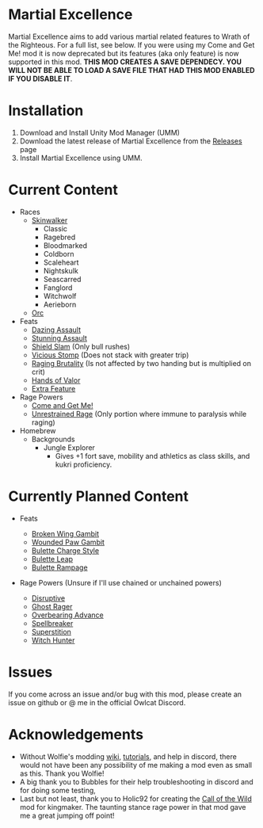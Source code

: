 
# Martial Excellence

Martial Excellence aims to add various martial related features to Wrath of the Righteous. For a full list, see below. If you were using my Come and Get Me! mod it is now deprecated but its features (aka only feature) is now supported in this mod. **THIS MOD CREATES A SAVE DEPENDECY. YOU WILL NOT BE ABLE TO LOAD A SAVE FILE THAT HAD THIS MOD ENABLED IF YOU DISABLE IT**.


# Installation

1. Download and Install Unity Mod Manager (UMM)
2. Download the latest release of Martial Excellence from the [Releases](https://github.com/Envibel/MartialExcellence/releases) page
3. Install Martial Excellence using UMM.

# Current Content
* Races
	* [Skinwalker](https://www.d20pfsrd.com/races/other-races/more-races/standard-races-1-10-rp/skinwalkers-10-rp/)
		* Classic
		* Ragebred
		* Bloodmarked
		* Coldborn
		* Scaleheart
		* Nightskulk
		* Seascarred
		* Fanglord
		* Witchwolf
		* Aerieborn
	* [Orc](https://www.d20pfsrd.com/races/other-races/featured-races/arg-orc/)
* Feats
	* [Dazing Assault](https://www.d20pfsrd.com/feats/combat-feats/dazing-assault-combat/)
	* [Stunning Assault](https://www.d20pfsrd.com/feats/combat-feats/stunning-assault-combat/)
	* [Shield Slam](https://www.d20pfsrd.com/feats/combat-feats/shield-slam-combat/) (Only bull rushes)
	* [Vicious Stomp](https://www.d20pfsrd.com/feats/combat-feats/vicious-stomp-combat/) (Does not stack with greater trip)
	* [Raging Brutality](https://www.d20pfsrd.com/feats/general-feats/raging-brutality/) (Is not affected by two handing but is multiplied on crit)
	* [Hands of Valor](https://www.aonprd.com/FeatDisplay.aspx?ItemName=Hands%20of%20Valor)
	* [Extra Feature](https://www.d20pfsrd.com/feats/general-feats/extra-feature)
* Rage Powers
	* [Come and Get Me!](https://www.d20pfsrd.com/classes/core-classes/barbarian/rage-powers/paizo-rage-powers/come-and-get-me-ex/)
	* [Unrestrained Rage](https://www.d20pfsrd.com/classes/core-classes/barbarian/rage-powers/paizo-rage-powers/unrestrained-rage/) (Only portion where immune to paralysis while raging)
* Homebrew
	* Backgrounds
		* Jungle Explorer
			* Gives +1 fort save, mobility and athletics as class skills, and kukri proficiency.

# Currently Planned Content
* Feats
	* [Broken Wing Gambit](https://www.d20pfsrd.com/feats/combat-feats/broken-wing-gambit-combat-teamwork)
	* [Wounded Paw Gambit](https://www.d20pfsrd.com/feats/combat-feats/wounded-paw-gambit-combat-teamwork/)
	* [Bulette Charge Style](https://www.d20pfsrd.com/feats/combat-feats/bulette-charge-style-combat-style)
	* [Bulette Leap](https://www.d20pfsrd.com/feats/combat-feats/bulette-leap-combat)
	* [Bulette Rampage](https://www.d20pfsrd.com/feats/combat-feats/bulette-rampage-combat/)

* Rage Powers (Unsure if I'll use chained or unchained powers)
	* [Disruptive](https://www.d20pfsrd.com/classes/core-classes/barbarian/rage-powers/paizo-rage-powers/disruptive)
	* [Ghost Rager](https://www.d20pfsrd.com/classes/core-classes/barbarian/rage-powers/paizo-rage-powers/ghost-rager-su/)
	* [Overbearing Advance](https://www.d20pfsrd.com/classes/core-classes/barbarian/rage-powers/paizo-rage-powers/overbearing-advance-ex)
	* [Spellbreaker](https://www.d20pfsrd.com/classes/core-classes/barbarian/rage-powers/paizo-rage-powers/spellbreaker)
	* [Superstition](https://www.d20pfsrd.com/classes/core-classes/barbarian/rage-powers/paizo-rage-powers/superstition-ex)
	* [Witch Hunter](https://www.d20pfsrd.com/classes/core-classes/barbarian/rage-powers/paizo-rage-powers/witch-hunter-ex/)
# Issues

If you come across an issue and/or bug with this mod, please create an issue on github or @ me in the official Owlcat Discord.

# Acknowledgements

* Without Wolfie's modding [wiki](https://github.com/WittleWolfie/OwlcatModdingWiki/wiki), [tutorials](https://wittlewolfie.github.io/WW-Blueprint-Core/articles/intro.html), and help in discord, there would not have been any possibility of me making a mod even as small as this. Thank you Wolfie!
* A big thank you to Bubbles for their help troubleshooting in discord and for doing some testing,
* Last but not least, thank you to Holic92 for creating the [Call of the Wild](https://www.nexusmods.com/pathfinderkingmaker/mods/112) mod for kingmaker. The taunting stance rage power in that mod gave me a great jumping off point!
